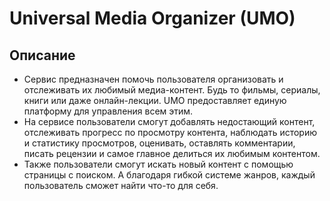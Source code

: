 # Universal Media Organizer (UMO)
## Описание
* Сервис предназначен помочь пользователя организовать и отслеживать их любимый медиа-контент. Будь то фильмы, сериалы, книги или даже онлайн-лекции. UMO предоставляет единую платформу для управления всем этим.
* На сервисе пользователи смогут добавлять недостающий контент, отслеживать прогресс по просмотру контента, наблюдать историю и статистику просмотров, оценивать, оставлять комментарии, писать рецензии и самое главное делиться их любимым контентом.
* Также пользователи смогут искать новый контент с помощью страницы с поиском. А благодаря гибкой системе жанров, каждый пользователь сможет найти что-то для себя.
